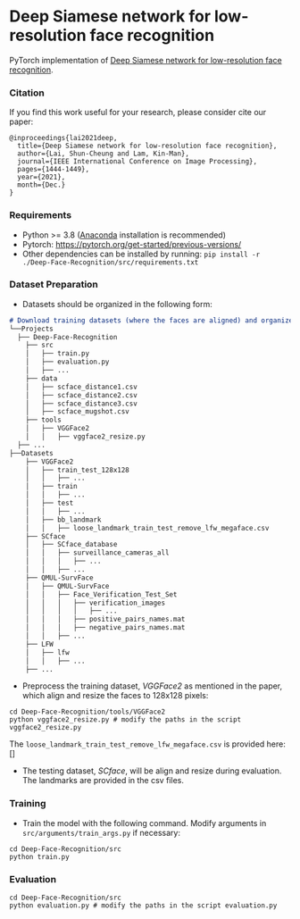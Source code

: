 # Deep Siamese network for low-resolution face recognition

PyTorch implementation of [Deep Siamese network for low-resolution face recognition](https://ieeexplore.ieee.org/document/9689459).

### Citation
If you find this work useful for your research, please consider cite our paper:
```
@inproceedings{lai2021deep,
  title={Deep Siamese network for low-resolution face recognition},
  author={Lai, Shun-Cheung and Lam, Kin-Man},
  journal={IEEE International Conference on Image Processing},
  pages={1444-1449},
  year={2021},
  month={Dec.}
}
```

### Requirements
- Python >= 3.8 ([Anaconda](https://www.anaconda.com) installation is recommended)
- Pytorch: https://pytorch.org/get-started/previous-versions/
- Other dependencies can be installed by running: `pip install -r ./Deep-Face-Recognition/src/requirements.txt`

### Dataset Preparation
* Datasets should be organized in the following form:
```markdown
# Download training datasets (where the faces are aligned) and organize it into the following form:
└──Projects
  ├── Deep-Face-Recognition
    ├── src
    │   ├── train.py
    │   ├── evaluation.py 
    │   ├── ...
    ├── data
    │   ├── scface_distance1.csv
    │   ├── scface_distance2.csv
    │   ├── scface_distance3.csv
    │   ├── scface_mugshot.csv
    ├── tools
    │   ├── VGGFace2
    │   │   ├── vggface2_resize.py
  ├── ...
├──Datasets
    ├── VGGFace2
    │   ├── train_test_128x128
    │   │   ├── ...
    │   ├── train
    │   │   ├── ...
    │   ├── test
    │   │   ├── ...
    │   ├── bb_landmark
    │   │   ├── loose_landmark_train_test_remove_lfw_megaface.csv
    ├── SCface
    │   ├── SCface_database
    │   │   ├── surveillance_cameras_all
    │   │   │   ├── ...
    │   │   ├── ...
    ├── QMUL-SurvFace
    │   ├── QMUL-SurvFace
    │   │   ├── Face_Verification_Test_Set
    │   │   │   ├── verification_images
    │   │   │   │   ├── ...
    │   │   │   ├── positive_pairs_names.mat
    │   │   │   ├── negative_pairs_names.mat
    │   │   ├── ...
    ├── LFW
    │   ├── lfw
    │   │   ├── ...
    ├── ...
```

* Preprocess the training dataset, *VGGFace2* as mentioned in the paper, which align and resize the faces to 128x128 pixels:
```shell
cd Deep-Face-Recognition/tools/VGGFace2
python vggface2_resize.py # modify the paths in the script vggface2_resize.py
```
The `loose_landmark_train_test_remove_lfw_megaface.csv` is provided here: []


* The testing dataset, *SCface*, will be align and resize during evaluation. The landmarks are provided in the csv files. 

### Training
* Train the model with the following command. Modify arguments in `src/arguments/train_args.py` if necessary:
```shell
cd Deep-Face-Recognition/src
python train.py
```

### Evaluation
```shell
cd Deep-Face-Recognition/src
python evaluation.py # modify the paths in the script evaluation.py
```
